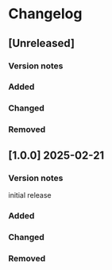 # Changelog

## [Unreleased]
### Version notes

### Added

### Changed

### Removed


## [1.0.0] 2025-02-21
### Version notes
initial release

### Added

### Changed

### Removed